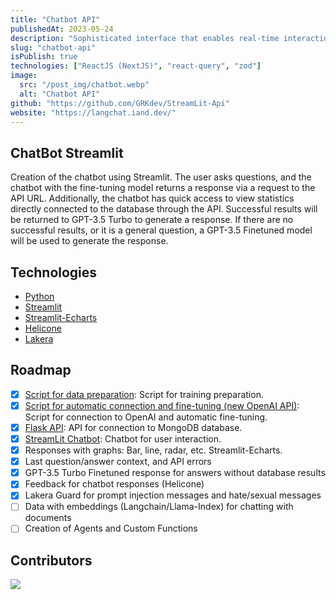 ```yaml
---
title: "Chatbot API"
publishedAt: 2023-05-24
description: "Sophisticated interface that enables real-time interaction with our business database, providing access to customer records, item inventory, delivery notes, and financial metrics."
slug: "chatbot-api"
isPublish: true
technologies: ["ReactJS (NextJS)", "react-query", "zod"]
image: 
  src: "/post_img/chatbot.webp"
  alt: "Chatbot API"
github: "https://github.com/GRKdev/StreamLit-Api"
website: "https://langchat.iand.dev/"
---
```


## ChatBot Streamlit

Creation of the chatbot using Streamlit. The user asks questions, and the chatbot with the fine-tuning model returns a response via a request to the API URL. Additionally, the chatbot has quick access to view statistics directly connected to the database through the API. Successful results will be returned to GPT-3.5 Turbo to generate a response. If there are no successful results, or it is a general question, a GPT-3.5 Finetuned model will be used to generate the response.

## Technologies

- [Python](https://www.python.org/)
- [Streamlit](https://streamlit.io/)
- [Streamlit-Echarts](https://github.com/andfanilo/streamlit-echarts)
- [Helicone](https://helicone.ai/)
- [Lakera](https://lakera.ai/)

## Roadmap

- [x] [Script for data preparation](https://github.com/GRKdev/Script-SQL-API): Script for training preparation.
- [x] [Script for automatic connection and fine-tuning (new OpenAI API)](https://github.com/GRKdev/Script-SQL-API): Script for connection to OpenAI and automatic fine-tuning.
- [x] [Flask API](https://github.com/GRKdev/api-docker-ngrok): API for connection to MongoDB database.
- [x] [StreamLit Chatbot](https://github.com/GRKdev/StreamLit-Api): Chatbot for user interaction.
- [x] Responses with graphs: Bar, line, radar, etc. Streamlit-Echarts.
- [x] Last question/answer context, and API errors
- [x] GPT-3.5 Turbo Finetuned response for answers without database results
- [x] Feedback for chatbot responses (Helicone)
- [x] Lakera Guard for prompt injection messages and hate/sexual messages
- [ ] Data with embeddings (Langchain/Llama-Index) for chatting with documents
- [ ] Creation of Agents and Custom Functions

## Contributors
<a href="https://github.com/GRKdev/StreamLit-Api/graphs/contributors">
<img src="https://contrib.rocks/image?repo=GRKdev/StreamLit-Api" />
</a>